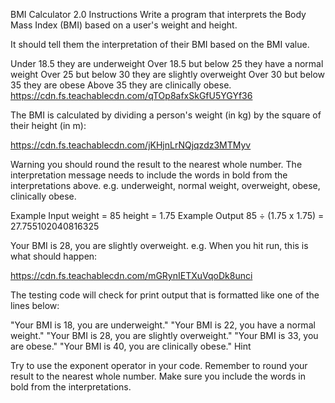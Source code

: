 BMI Calculator 2.0
Instructions
Write a program that interprets the Body Mass Index (BMI) based on a user's weight and height.

It should tell them the interpretation of their BMI based on the BMI value.

Under 18.5 they are underweight
Over 18.5 but below 25 they have a normal weight
Over 25 but below 30 they are slightly overweight
Over 30 but below 35 they are obese
Above 35 they are clinically obese.
https://cdn.fs.teachablecdn.com/qTOp8afxSkGfU5YGYf36

The BMI is calculated by dividing a person's weight (in kg) by the square of their height (in m):

https://cdn.fs.teachablecdn.com/jKHjnLrNQjqzdz3MTMyv

Warning you should round the result to the nearest whole number. The interpretation message needs to include the words in bold from the interpretations above. e.g. underweight, normal weight, overweight, obese, clinically obese.

Example Input
weight = 85
height = 1.75
Example Output
85 ÷ (1.75 x 1.75) = 27.755102040816325

Your BMI is 28, you are slightly overweight.
e.g. When you hit run, this is what should happen:

https://cdn.fs.teachablecdn.com/mGRynIETXuVqoDk8unci

The testing code will check for print output that is formatted like one of the lines below:

"Your BMI is 18, you are underweight."
"Your BMI is 22, you have a normal weight."
"Your BMI is 28, you are slightly overweight."
"Your BMI is 33, you are obese."
"Your BMI is 40, you are clinically obese."
Hint

Try to use the exponent operator in your code.
Remember to round your result to the nearest whole number.
Make sure you include the words in bold from the interpretations.
